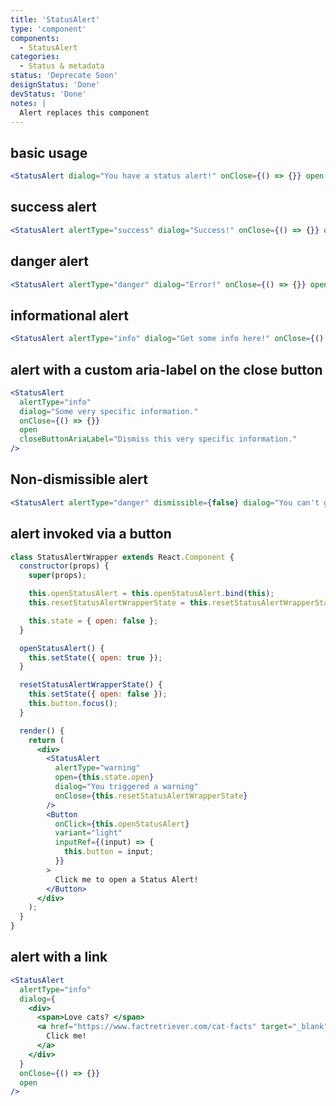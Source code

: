 ```yaml
---
title: 'StatusAlert'
type: 'component'
components:
  - StatusAlert
categories:
  - Status & metadata
status: 'Deprecate Soon'
designStatus: 'Done'
devStatus: 'Done'
notes: |
  Alert replaces this component
---
```


## basic usage

```jsx live
<StatusAlert dialog="You have a status alert!" onClose={() => {}} open />
```

## success alert

```jsx live
<StatusAlert alertType="success" dialog="Success!" onClose={() => {}} open />
```

## danger alert

```jsx live
<StatusAlert alertType="danger" dialog="Error!" onClose={() => {}} open />
```

## informational alert

```jsx live
<StatusAlert alertType="info" dialog="Get some info here!" onClose={() => {}} open />
```

## alert with a custom aria-label on the close button

```jsx live
<StatusAlert
  alertType="info"
  dialog="Some very specific information."
  onClose={() => {}}
  open
  closeButtonAriaLabel="Dismiss this very specific information."
/>
```

## Non-dismissible alert

```jsx live
<StatusAlert alertType="danger" dismissible={false} dialog="You can't get rid of me!" open />
```

## alert invoked via a button

```jsx live
class StatusAlertWrapper extends React.Component {
  constructor(props) {
    super(props);

    this.openStatusAlert = this.openStatusAlert.bind(this);
    this.resetStatusAlertWrapperState = this.resetStatusAlertWrapperState.bind(this);

    this.state = { open: false };
  }

  openStatusAlert() {
    this.setState({ open: true });
  }

  resetStatusAlertWrapperState() {
    this.setState({ open: false });
    this.button.focus();
  }

  render() {
    return (
      <div>
        <StatusAlert
          alertType="warning"
          open={this.state.open}
          dialog="You triggered a warning"
          onClose={this.resetStatusAlertWrapperState}
        />
        <Button
          onClick={this.openStatusAlert}
          variant="light"
          inputRef={(input) => {
            this.button = input;
          }}
        >
          Click me to open a Status Alert!
        </Button>
      </div>
    );
  }
}
```

## alert with a link

```jsx live
<StatusAlert
  alertType="info"
  dialog={
    <div>
      <span>Love cats? </span>
      <a href="https://www.factretriever.com/cat-facts" target="_blank" rel="noopener noreferrer">
        Click me!
      </a>
    </div>
  }
  onClose={() => {}}
  open
/>
```
